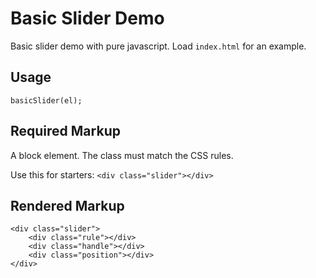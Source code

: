 # Basic Slider Demo

Basic slider demo with pure javascript. Load `index.html` for an example. 

## Usage
    basicSlider(el);

## Required Markup
A block element.  The class must match the CSS rules.

Use this for starters: `<div class="slider"></div>`

## Rendered Markup
    <div class="slider">
        <div class="rule"></div>
        <div class="handle"></div>
        <div class="position"></div>
    </div>
